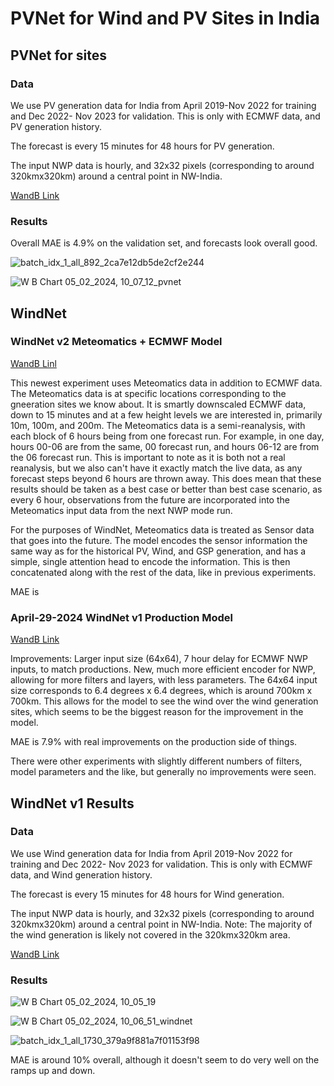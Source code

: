 # PVNet for Wind and PV Sites in India

## PVNet for sites

### Data

We use PV generation data for India from April 2019-Nov 2022 for training
and Dec 2022- Nov 2023 for validation. This is only with ECMWF data, and PV generation history.

The forecast is every 15 minutes for 48 hours for PV generation.

The input NWP data is hourly, and 32x32 pixels (corresponding to around 320kmx320km) around a central
point in NW-India.

[WandB Link](https://wandb.ai/openclimatefix/pvnet_india2.1/runs/o4xpvzrc)

### Results

Overall MAE is 4.9% on the validation set, and forecasts look overall good.

![batch_idx_1_all_892_2ca7e12db5de2cf2e244](https://github.com/openclimatefix/PVNet/assets/7170359/07e8199a-11b5-4400-9897-37b7738a4f39)

![W B Chart 05_02_2024, 10_07_12_pvnet](https://github.com/openclimatefix/PVNet/assets/7170359/abaefdc1-dedd-4a12-8a26-afaf36d7786b)

## WindNet

### WindNet v2 Meteomatics + ECMWF Model

[WandB Linl](https://wandb.ai/openclimatefix/india/runs/v3mja33d)

This newest experiment uses Meteomatics data in addition to ECMWF data. The Meteomatics data is at specific locations corresponding
to the gneeration sites we know about. It is smartly downscaled ECMWF data, down to 15 minutes and at a few height levels we are
interested in, primarily 10m, 100m, and 200m. The Meteomatics data is a semi-reanalysis, with each block of 6 hours being from one forecast run.
For example, in one day, hours 00-06 are from the same, 00 forecast run, and hours 06-12 are from the 06 forecast run. This is important to note
as it is both not a real reanalysis, but we also can't have it exactly match the live data, as any forecast steps beyond 6 hours are thrown away.
This does mean that these results should be taken as a best case or better than best case scenario, as every 6 hour, observations from the future
are incorporated into the Meteomatics input data from the next NWP mode run.

For the purposes of WindNet, Meteomatics data is treated as Sensor data that goes into the future.
The model encodes the sensor information the same way as for the historical PV, Wind, and GSP generation, and has
a simple, single attention head to encode the information. This is then concatenated along with the rest of the data, like in
previous experiments.

MAE is

### April-29-2024 WindNet v1 Production Model

[WandB Link](https://wandb.ai/openclimatefix/india/runs/5llq8iw6)

Improvements: Larger input size (64x64), 7 hour delay for ECMWF NWP inputs, to match productions.
New, much more efficient encoder for NWP, allowing for more filters and layers, with less parameters.
The 64x64 input size corresponds to 6.4 degrees x 6.4 degrees, which is around 700km x 700km. This allows for the
model to see the wind over the wind generation sites, which seems to be the biggest reason for the improvement in the model.



MAE is 7.9% with real improvements on the production side of things.


There were other experiments with slightly different numbers of filters, model parameters and the like, but generally no
improvements were seen.


## WindNet v1 Results

### Data

We use Wind generation data for India from April 2019-Nov 2022 for training
and Dec 2022- Nov 2023 for validation. This is only with ECMWF data, and Wind generation history.

The forecast is every 15 minutes for 48 hours for Wind generation.

The input NWP data is hourly, and 32x32 pixels (corresponding to around 320kmx320km) around a central
point in NW-India. Note: The majority of the wind generation is likely not covered in the 320kmx320km area.


[WandB Link](https://wandb.ai/openclimatefix/pvnet_india2.1/runs/otdx7axx)

### Results

![W B Chart 05_02_2024, 10_05_19](https://github.com/openclimatefix/PVNet/assets/7170359/6a8cd9c5-bdfe-41ab-996d-37fd1be2a07c)

![W B Chart 05_02_2024, 10_06_51_windnet](https://github.com/openclimatefix/PVNet/assets/7170359/77554ef0-4411-4432-af95-8530aef4a701)

![batch_idx_1_all_1730_379a9f881a7f01153f98](https://github.com/openclimatefix/PVNet/assets/7170359/243d9f3e-4cb9-405e-80c5-40c6c218c17f)

MAE is around 10% overall, although it doesn't seem to do very well on the ramps up and down.
